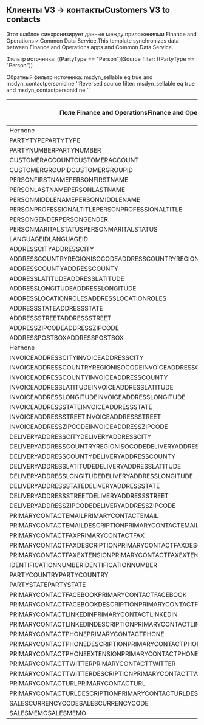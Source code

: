 ## <a name="customers-v3-to-contacts"></a><span data-ttu-id="99f81-101">Клиенты V3 -> контакты</span><span class="sxs-lookup"><span data-stu-id="99f81-101">Customers V3 to contacts</span></span>

<span data-ttu-id="99f81-102">Этот шаблон синхронизирует данные между приложениями Finance and Operations и Common Data Service.</span><span class="sxs-lookup"><span data-stu-id="99f81-102">This template synchronizes data between Finance and Operations apps and Common Data Service.</span></span>

<span data-ttu-id="99f81-103">Фильтр источника: ((PartyType == "Person"))</span><span class="sxs-lookup"><span data-stu-id="99f81-103">Source filter: ((PartyType == "Person"))</span></span>

<span data-ttu-id="99f81-104">Обратный фильтр источника: msdyn_sellable eq true  and msdyn_contactpersonid ne ''</span><span class="sxs-lookup"><span data-stu-id="99f81-104">Reversed source filter: msdyn_sellable eq true  and msdyn_contactpersonid ne ''</span></span>

<span data-ttu-id="99f81-105">Поле Finance and Operations</span><span class="sxs-lookup"><span data-stu-id="99f81-105">Finance and Operations field</span></span> | <span data-ttu-id="99f81-106">Тип сопоставления</span><span class="sxs-lookup"><span data-stu-id="99f81-106">Map type</span></span> | <span data-ttu-id="99f81-107">Другое поле Dynamics 365</span><span class="sxs-lookup"><span data-stu-id="99f81-107">Other Dynamics 365 field</span></span> | <span data-ttu-id="99f81-108">Значение по умолчанию</span><span class="sxs-lookup"><span data-stu-id="99f81-108">Default value</span></span>
---|---|---|---
<span data-ttu-id="99f81-109">Нет</span><span class="sxs-lookup"><span data-stu-id="99f81-109">none</span></span> | >> | <span data-ttu-id="99f81-110">msdyn_sellable</span><span class="sxs-lookup"><span data-stu-id="99f81-110">msdyn_sellable</span></span> | <span data-ttu-id="99f81-111">True</span><span class="sxs-lookup"><span data-stu-id="99f81-111">True</span></span>
<span data-ttu-id="99f81-112">PARTYTYPE</span><span class="sxs-lookup"><span data-stu-id="99f81-112">PARTYTYPE</span></span> | << | <span data-ttu-id="99f81-113">Нет</span><span class="sxs-lookup"><span data-stu-id="99f81-113">none</span></span> | <span data-ttu-id="99f81-114">Person</span><span class="sxs-lookup"><span data-stu-id="99f81-114">Person</span></span>
<span data-ttu-id="99f81-115">PARTYNUMBER</span><span class="sxs-lookup"><span data-stu-id="99f81-115">PARTYNUMBER</span></span> | = | <span data-ttu-id="99f81-116">msdyn_partynumber</span><span class="sxs-lookup"><span data-stu-id="99f81-116">msdyn_partynumber</span></span> | 
<span data-ttu-id="99f81-117">CUSTOMERACCOUNT</span><span class="sxs-lookup"><span data-stu-id="99f81-117">CUSTOMERACCOUNT</span></span> | = | <span data-ttu-id="99f81-118">msdyn_contactpersonid</span><span class="sxs-lookup"><span data-stu-id="99f81-118">msdyn_contactpersonid</span></span> | 
<span data-ttu-id="99f81-119">CUSTOMERGROUPID</span><span class="sxs-lookup"><span data-stu-id="99f81-119">CUSTOMERGROUPID</span></span> | = | <span data-ttu-id="99f81-120">msdyn_customergroupid.msdyn_groupid</span><span class="sxs-lookup"><span data-stu-id="99f81-120">msdyn_customergroupid.msdyn_groupid</span></span> | 
<span data-ttu-id="99f81-121">PERSONFIRSTNAME</span><span class="sxs-lookup"><span data-stu-id="99f81-121">PERSONFIRSTNAME</span></span> | = | <span data-ttu-id="99f81-122">firstname</span><span class="sxs-lookup"><span data-stu-id="99f81-122">firstname</span></span> | 
<span data-ttu-id="99f81-123">PERSONLASTNAME</span><span class="sxs-lookup"><span data-stu-id="99f81-123">PERSONLASTNAME</span></span> | = | <span data-ttu-id="99f81-124">lastname</span><span class="sxs-lookup"><span data-stu-id="99f81-124">lastname</span></span> | 
<span data-ttu-id="99f81-125">PERSONMIDDLENAME</span><span class="sxs-lookup"><span data-stu-id="99f81-125">PERSONMIDDLENAME</span></span> | = | <span data-ttu-id="99f81-126">middlename</span><span class="sxs-lookup"><span data-stu-id="99f81-126">middlename</span></span> | 
<span data-ttu-id="99f81-127">PERSONPROFESSIONALTITLE</span><span class="sxs-lookup"><span data-stu-id="99f81-127">PERSONPROFESSIONALTITLE</span></span> | = | <span data-ttu-id="99f81-128">jobtitle</span><span class="sxs-lookup"><span data-stu-id="99f81-128">jobtitle</span></span> | 
<span data-ttu-id="99f81-129">PERSONGENDER</span><span class="sxs-lookup"><span data-stu-id="99f81-129">PERSONGENDER</span></span> | >< | <span data-ttu-id="99f81-130">gendercode</span><span class="sxs-lookup"><span data-stu-id="99f81-130">gendercode</span></span> | 
<span data-ttu-id="99f81-131">PERSONMARITALSTATUS</span><span class="sxs-lookup"><span data-stu-id="99f81-131">PERSONMARITALSTATUS</span></span> | >< | <span data-ttu-id="99f81-132">familystatuscode</span><span class="sxs-lookup"><span data-stu-id="99f81-132">familystatuscode</span></span> | 
<span data-ttu-id="99f81-133">LANGUAGEID</span><span class="sxs-lookup"><span data-stu-id="99f81-133">LANGUAGEID</span></span> | << | <span data-ttu-id="99f81-134">Нет</span><span class="sxs-lookup"><span data-stu-id="99f81-134">none</span></span> | <span data-ttu-id="99f81-135">ru</span><span class="sxs-lookup"><span data-stu-id="99f81-135">en-us</span></span>
<span data-ttu-id="99f81-136">ADDRESSCITY</span><span class="sxs-lookup"><span data-stu-id="99f81-136">ADDRESSCITY</span></span> | = | <span data-ttu-id="99f81-137">address1_city</span><span class="sxs-lookup"><span data-stu-id="99f81-137">address1_city</span></span> | 
<span data-ttu-id="99f81-138">ADDRESSCOUNTRYREGIONISOCODE</span><span class="sxs-lookup"><span data-stu-id="99f81-138">ADDRESSCOUNTRYREGIONISOCODE</span></span> | = | <span data-ttu-id="99f81-139">address1_country</span><span class="sxs-lookup"><span data-stu-id="99f81-139">address1_country</span></span> | 
<span data-ttu-id="99f81-140">ADDRESSCOUNTY</span><span class="sxs-lookup"><span data-stu-id="99f81-140">ADDRESSCOUNTY</span></span> | = | <span data-ttu-id="99f81-141">address1_county</span><span class="sxs-lookup"><span data-stu-id="99f81-141">address1_county</span></span> | 
<span data-ttu-id="99f81-142">ADDRESSLATITUDE</span><span class="sxs-lookup"><span data-stu-id="99f81-142">ADDRESSLATITUDE</span></span> | > | <span data-ttu-id="99f81-143">address1_latitude</span><span class="sxs-lookup"><span data-stu-id="99f81-143">address1_latitude</span></span> | 
<span data-ttu-id="99f81-144">ADDRESSLONGITUDE</span><span class="sxs-lookup"><span data-stu-id="99f81-144">ADDRESSLONGITUDE</span></span> | > | <span data-ttu-id="99f81-145">address1_longitude</span><span class="sxs-lookup"><span data-stu-id="99f81-145">address1_longitude</span></span> | 
<span data-ttu-id="99f81-146">ADDRESSLOCATIONROLES</span><span class="sxs-lookup"><span data-stu-id="99f81-146">ADDRESSLOCATIONROLES</span></span> | << | <span data-ttu-id="99f81-147">Нет</span><span class="sxs-lookup"><span data-stu-id="99f81-147">none</span></span> | <span data-ttu-id="99f81-148">Business</span><span class="sxs-lookup"><span data-stu-id="99f81-148">Business</span></span>
<span data-ttu-id="99f81-149">ADDRESSSTATE</span><span class="sxs-lookup"><span data-stu-id="99f81-149">ADDRESSSTATE</span></span> | = | <span data-ttu-id="99f81-150">address1_stateorprovince</span><span class="sxs-lookup"><span data-stu-id="99f81-150">address1_stateorprovince</span></span> | 
<span data-ttu-id="99f81-151">ADDRESSSTREET</span><span class="sxs-lookup"><span data-stu-id="99f81-151">ADDRESSSTREET</span></span> | = | <span data-ttu-id="99f81-152">address1_line1</span><span class="sxs-lookup"><span data-stu-id="99f81-152">address1_line1</span></span> | 
<span data-ttu-id="99f81-153">ADDRESSZIPCODE</span><span class="sxs-lookup"><span data-stu-id="99f81-153">ADDRESSZIPCODE</span></span> | = | <span data-ttu-id="99f81-154">address1_postalcode</span><span class="sxs-lookup"><span data-stu-id="99f81-154">address1_postalcode</span></span> | 
<span data-ttu-id="99f81-155">ADDRESSPOSTBOX</span><span class="sxs-lookup"><span data-stu-id="99f81-155">ADDRESSPOSTBOX</span></span> | = | <span data-ttu-id="99f81-156">address1_postofficebox</span><span class="sxs-lookup"><span data-stu-id="99f81-156">address1_postofficebox</span></span> | 
<span data-ttu-id="99f81-157">Нет</span><span class="sxs-lookup"><span data-stu-id="99f81-157">none</span></span> | >> | <span data-ttu-id="99f81-158">address1_addresstypecode</span><span class="sxs-lookup"><span data-stu-id="99f81-158">address1_addresstypecode</span></span> | <span data-ttu-id="99f81-159">3</span><span class="sxs-lookup"><span data-stu-id="99f81-159">3</span></span>
<span data-ttu-id="99f81-160">INVOICEADDRESSCITY</span><span class="sxs-lookup"><span data-stu-id="99f81-160">INVOICEADDRESSCITY</span></span> | = | <span data-ttu-id="99f81-161">address2_city</span><span class="sxs-lookup"><span data-stu-id="99f81-161">address2_city</span></span> | 
<span data-ttu-id="99f81-162">INVOICEADDRESSCOUNTRYREGIONISOCODE</span><span class="sxs-lookup"><span data-stu-id="99f81-162">INVOICEADDRESSCOUNTRYREGIONISOCODE</span></span> | = | <span data-ttu-id="99f81-163">address2_country</span><span class="sxs-lookup"><span data-stu-id="99f81-163">address2_country</span></span> | 
<span data-ttu-id="99f81-164">INVOICEADDRESSCOUNTY</span><span class="sxs-lookup"><span data-stu-id="99f81-164">INVOICEADDRESSCOUNTY</span></span> | = | <span data-ttu-id="99f81-165">address2_county</span><span class="sxs-lookup"><span data-stu-id="99f81-165">address2_county</span></span> | 
<span data-ttu-id="99f81-166">INVOICEADDRESSLATITUDE</span><span class="sxs-lookup"><span data-stu-id="99f81-166">INVOICEADDRESSLATITUDE</span></span> | > | <span data-ttu-id="99f81-167">address2_latitude</span><span class="sxs-lookup"><span data-stu-id="99f81-167">address2_latitude</span></span> | 
<span data-ttu-id="99f81-168">INVOICEADDRESSLONGITUDE</span><span class="sxs-lookup"><span data-stu-id="99f81-168">INVOICEADDRESSLONGITUDE</span></span> | > | <span data-ttu-id="99f81-169">address2_longitude</span><span class="sxs-lookup"><span data-stu-id="99f81-169">address2_longitude</span></span> | 
<span data-ttu-id="99f81-170">INVOICEADDRESSSTATE</span><span class="sxs-lookup"><span data-stu-id="99f81-170">INVOICEADDRESSSTATE</span></span> | = | <span data-ttu-id="99f81-171">address2_stateorprovince</span><span class="sxs-lookup"><span data-stu-id="99f81-171">address2_stateorprovince</span></span> | 
<span data-ttu-id="99f81-172">INVOICEADDRESSSTREET</span><span class="sxs-lookup"><span data-stu-id="99f81-172">INVOICEADDRESSSTREET</span></span> | = | <span data-ttu-id="99f81-173">address2_line1</span><span class="sxs-lookup"><span data-stu-id="99f81-173">address2_line1</span></span> | 
<span data-ttu-id="99f81-174">INVOICEADDRESSZIPCODE</span><span class="sxs-lookup"><span data-stu-id="99f81-174">INVOICEADDRESSZIPCODE</span></span> | = | <span data-ttu-id="99f81-175">address2_postalcode</span><span class="sxs-lookup"><span data-stu-id="99f81-175">address2_postalcode</span></span> | 
<span data-ttu-id="99f81-176">DELIVERYADDRESSCITY</span><span class="sxs-lookup"><span data-stu-id="99f81-176">DELIVERYADDRESSCITY</span></span> | = | <span data-ttu-id="99f81-177">address3_city</span><span class="sxs-lookup"><span data-stu-id="99f81-177">address3_city</span></span> | 
<span data-ttu-id="99f81-178">DELIVERYADDRESSCOUNTRYREGIONISOCODE</span><span class="sxs-lookup"><span data-stu-id="99f81-178">DELIVERYADDRESSCOUNTRYREGIONISOCODE</span></span> | = | <span data-ttu-id="99f81-179">address3_country</span><span class="sxs-lookup"><span data-stu-id="99f81-179">address3_country</span></span> | 
<span data-ttu-id="99f81-180">DELIVERYADDRESSCOUNTY</span><span class="sxs-lookup"><span data-stu-id="99f81-180">DELIVERYADDRESSCOUNTY</span></span> | = | <span data-ttu-id="99f81-181">address3_county</span><span class="sxs-lookup"><span data-stu-id="99f81-181">address3_county</span></span> | 
<span data-ttu-id="99f81-182">DELIVERYADDRESSLATITUDE</span><span class="sxs-lookup"><span data-stu-id="99f81-182">DELIVERYADDRESSLATITUDE</span></span> | > | <span data-ttu-id="99f81-183">address3_latitude</span><span class="sxs-lookup"><span data-stu-id="99f81-183">address3_latitude</span></span> | 
<span data-ttu-id="99f81-184">DELIVERYADDRESSLONGITUDE</span><span class="sxs-lookup"><span data-stu-id="99f81-184">DELIVERYADDRESSLONGITUDE</span></span> | >> | <span data-ttu-id="99f81-185">address3_longitude</span><span class="sxs-lookup"><span data-stu-id="99f81-185">address3_longitude</span></span> | 
<span data-ttu-id="99f81-186">DELIVERYADDRESSSTATE</span><span class="sxs-lookup"><span data-stu-id="99f81-186">DELIVERYADDRESSSTATE</span></span> | = | <span data-ttu-id="99f81-187">address3_stateorprovince</span><span class="sxs-lookup"><span data-stu-id="99f81-187">address3_stateorprovince</span></span> | 
<span data-ttu-id="99f81-188">DELIVERYADDRESSSTREET</span><span class="sxs-lookup"><span data-stu-id="99f81-188">DELIVERYADDRESSSTREET</span></span> | = | <span data-ttu-id="99f81-189">address3_line1</span><span class="sxs-lookup"><span data-stu-id="99f81-189">address3_line1</span></span> | 
<span data-ttu-id="99f81-190">DELIVERYADDRESSZIPCODE</span><span class="sxs-lookup"><span data-stu-id="99f81-190">DELIVERYADDRESSZIPCODE</span></span> | = | <span data-ttu-id="99f81-191">address3_postalcode</span><span class="sxs-lookup"><span data-stu-id="99f81-191">address3_postalcode</span></span> | 
<span data-ttu-id="99f81-192">PRIMARYCONTACTEMAIL</span><span class="sxs-lookup"><span data-stu-id="99f81-192">PRIMARYCONTACTEMAIL</span></span> | = | <span data-ttu-id="99f81-193">emailaddress1</span><span class="sxs-lookup"><span data-stu-id="99f81-193">emailaddress1</span></span> | 
<span data-ttu-id="99f81-194">PRIMARYCONTACTEMAILDESCRIPTION</span><span class="sxs-lookup"><span data-stu-id="99f81-194">PRIMARYCONTACTEMAILDESCRIPTION</span></span> | = | <span data-ttu-id="99f81-195">msdyn_emailaddress1description</span><span class="sxs-lookup"><span data-stu-id="99f81-195">msdyn_emailaddress1description</span></span> | 
<span data-ttu-id="99f81-196">PRIMARYCONTACTFAX</span><span class="sxs-lookup"><span data-stu-id="99f81-196">PRIMARYCONTACTFAX</span></span> | = | <span data-ttu-id="99f81-197">fax</span><span class="sxs-lookup"><span data-stu-id="99f81-197">fax</span></span> | 
<span data-ttu-id="99f81-198">PRIMARYCONTACTFAXDESCRIPTION</span><span class="sxs-lookup"><span data-stu-id="99f81-198">PRIMARYCONTACTFAXDESCRIPTION</span></span> | = | <span data-ttu-id="99f81-199">msdyn_faxdescription</span><span class="sxs-lookup"><span data-stu-id="99f81-199">msdyn_faxdescription</span></span> | 
<span data-ttu-id="99f81-200">PRIMARYCONTACTFAXEXTENSION</span><span class="sxs-lookup"><span data-stu-id="99f81-200">PRIMARYCONTACTFAXEXTENSION</span></span> | = | <span data-ttu-id="99f81-201">msdyn_faxextension</span><span class="sxs-lookup"><span data-stu-id="99f81-201">msdyn_faxextension</span></span> | 
<span data-ttu-id="99f81-202">IDENTIFICATIONNUMBER</span><span class="sxs-lookup"><span data-stu-id="99f81-202">IDENTIFICATIONNUMBER</span></span> | = | <span data-ttu-id="99f81-203">msdyn_identificationnumber</span><span class="sxs-lookup"><span data-stu-id="99f81-203">msdyn_identificationnumber</span></span> | 
<span data-ttu-id="99f81-204">PARTYCOUNTRY</span><span class="sxs-lookup"><span data-stu-id="99f81-204">PARTYCOUNTRY</span></span> | = | <span data-ttu-id="99f81-205">msdyn_partycountry</span><span class="sxs-lookup"><span data-stu-id="99f81-205">msdyn_partycountry</span></span> | 
<span data-ttu-id="99f81-206">PARTYSTATE</span><span class="sxs-lookup"><span data-stu-id="99f81-206">PARTYSTATE</span></span> | = | <span data-ttu-id="99f81-207">msdyn_partystateprovince</span><span class="sxs-lookup"><span data-stu-id="99f81-207">msdyn_partystateprovince</span></span> | 
<span data-ttu-id="99f81-208">PRIMARYCONTACTFACEBOOK</span><span class="sxs-lookup"><span data-stu-id="99f81-208">PRIMARYCONTACTFACEBOOK</span></span> | = | <span data-ttu-id="99f81-209">msdyn_primaryfacebookid</span><span class="sxs-lookup"><span data-stu-id="99f81-209">msdyn_primaryfacebookid</span></span> | 
<span data-ttu-id="99f81-210">PRIMARYCONTACTFACEBOOKDESCRIPTION</span><span class="sxs-lookup"><span data-stu-id="99f81-210">PRIMARYCONTACTFACEBOOKDESCRIPTION</span></span> | = | <span data-ttu-id="99f81-211">msdyn_primaryfacebookdescription</span><span class="sxs-lookup"><span data-stu-id="99f81-211">msdyn_primaryfacebookdescription</span></span> | 
<span data-ttu-id="99f81-212">PRIMARYCONTACTLINKEDIN</span><span class="sxs-lookup"><span data-stu-id="99f81-212">PRIMARYCONTACTLINKEDIN</span></span> | = | <span data-ttu-id="99f81-213">msdyn_primaryinkedinid</span><span class="sxs-lookup"><span data-stu-id="99f81-213">msdyn_primaryinkedinid</span></span> | 
<span data-ttu-id="99f81-214">PRIMARYCONTACTLINKEDINDESCRIPTION</span><span class="sxs-lookup"><span data-stu-id="99f81-214">PRIMARYCONTACTLINKEDINDESCRIPTION</span></span> | = | <span data-ttu-id="99f81-215">msdyn_primarylinkedindescrption</span><span class="sxs-lookup"><span data-stu-id="99f81-215">msdyn_primarylinkedindescrption</span></span> | 
<span data-ttu-id="99f81-216">PRIMARYCONTACTPHONE</span><span class="sxs-lookup"><span data-stu-id="99f81-216">PRIMARYCONTACTPHONE</span></span> | = | <span data-ttu-id="99f81-217">telephone1</span><span class="sxs-lookup"><span data-stu-id="99f81-217">telephone1</span></span> | 
<span data-ttu-id="99f81-218">PRIMARYCONTACTPHONEDESCRIPTION</span><span class="sxs-lookup"><span data-stu-id="99f81-218">PRIMARYCONTACTPHONEDESCRIPTION</span></span> | = | <span data-ttu-id="99f81-219">msdyn_telephone1description</span><span class="sxs-lookup"><span data-stu-id="99f81-219">msdyn_telephone1description</span></span> | 
<span data-ttu-id="99f81-220">PRIMARYCONTACTPHONEEXTENSION</span><span class="sxs-lookup"><span data-stu-id="99f81-220">PRIMARYCONTACTPHONEEXTENSION</span></span> | = | <span data-ttu-id="99f81-221">msdyn_telephone1extension</span><span class="sxs-lookup"><span data-stu-id="99f81-221">msdyn_telephone1extension</span></span> | 
<span data-ttu-id="99f81-222">PRIMARYCONTACTTWITTER</span><span class="sxs-lookup"><span data-stu-id="99f81-222">PRIMARYCONTACTTWITTER</span></span> | = | <span data-ttu-id="99f81-223">msdyn_primarytwitterid</span><span class="sxs-lookup"><span data-stu-id="99f81-223">msdyn_primarytwitterid</span></span> | 
<span data-ttu-id="99f81-224">PRIMARYCONTACTTWITTERDESCRIPTION</span><span class="sxs-lookup"><span data-stu-id="99f81-224">PRIMARYCONTACTTWITTERDESCRIPTION</span></span> | = | <span data-ttu-id="99f81-225">msdyn_primarytwitteriddescription</span><span class="sxs-lookup"><span data-stu-id="99f81-225">msdyn_primarytwitteriddescription</span></span> | 
<span data-ttu-id="99f81-226">PRIMARYCONTACTURL</span><span class="sxs-lookup"><span data-stu-id="99f81-226">PRIMARYCONTACTURL</span></span> | = | <span data-ttu-id="99f81-227">websiteurl</span><span class="sxs-lookup"><span data-stu-id="99f81-227">websiteurl</span></span> | 
<span data-ttu-id="99f81-228">PRIMARYCONTACTURLDESCRIPTION</span><span class="sxs-lookup"><span data-stu-id="99f81-228">PRIMARYCONTACTURLDESCRIPTION</span></span> | = | <span data-ttu-id="99f81-229">msdyn_websiteurldescription</span><span class="sxs-lookup"><span data-stu-id="99f81-229">msdyn_websiteurldescription</span></span> | 
<span data-ttu-id="99f81-230">SALESCURRENCYCODE</span><span class="sxs-lookup"><span data-stu-id="99f81-230">SALESCURRENCYCODE</span></span> | = | <span data-ttu-id="99f81-231">transactioncurrencyid.isocurrencycode</span><span class="sxs-lookup"><span data-stu-id="99f81-231">transactioncurrencyid.isocurrencycode</span></span> | 
<span data-ttu-id="99f81-232">SALESMEMO</span><span class="sxs-lookup"><span data-stu-id="99f81-232">SALESMEMO</span></span> | = | <span data-ttu-id="99f81-233">description</span><span class="sxs-lookup"><span data-stu-id="99f81-233">description</span></span> | 
